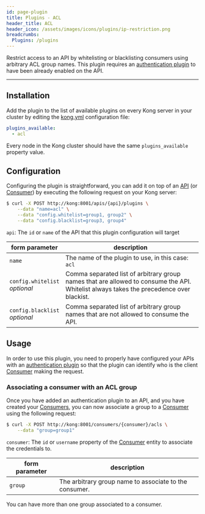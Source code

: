 ```yaml
---
id: page-plugin
title: Plugins - ACL
header_title: ACL
header_icon: /assets/images/icons/plugins/ip-restriction.png
breadcrumbs:
  Plugins: /plugins
---
```


Restrict access to an API by whitelisting or blacklisting consumers using arbitrary ACL group names. This plugin requires an [authentication plugin][faq-authentication] to have been already enabled on the API.

----

## Installation

Add the plugin to the list of available plugins on every Kong server in your cluster by editing the [kong.yml][configuration] configuration file:

```yaml
plugins_available:
  - acl
```

Every node in the Kong cluster should have the same `plugins_available` property value.

## Configuration

Configuring the plugin is straightforward, you can add it on top of an [API][api-object] (or [Consumer][consumer-object]) by executing the following request on your Kong server:

```bash
$ curl -X POST http://kong:8001/apis/{api}/plugins \
    --data "name=acl" \
    --data "config.whitelist=group1, group2" \
    --data "config.blacklist=group3, group4"
```

`api`: The `id` or `name` of the API that this plugin configuration will target

form parameter                  | description
---                             | ---
`name`                          | The name of the plugin to use, in this case: `acl`
`config.whitelist`<br>*optional* | Comma separated list of arbitrary group names that are allowed to consume the API. Whitelist always takes the precedence over blackist.
`config.blacklist`<br>*optional* | Comma separated list of arbitrary group names that are not allowed to consume the API.

## Usage

In order to use this plugin, you need to properly have configured your APIs with an [authentication plugin][faq-authentication] so that the plugin can identify who is the client [Consumer][consumer-object] making the request.

### Associating a consumer with an ACL group

Once you have added an authentication plugin to an API, and you have created your [Consumers][consumer-object], you can now associate a group to a [Consumer][consumer-object] using the following request:

```bash
$ curl -X POST http://kong:8001/consumers/{consumer}/acls \
    --data "group=group1"
```

`consumer`: The `id` or `username` property of the [Consumer][consumer-object] entity to associate the credentials to.

form parameter      | description
---                 | ---
`group`             | The arbitrary group name to associate to the consumer.

You can have more than one group associated to a consumer.

[cidr]: https://en.wikipedia.org/wiki/Classless_Inter-Domain_Routing#CIDR_notation
[api-object]: /docs/{{site.data.kong_latest.release}}/admin-api/#api-object
[configuration]: /docs/{{site.data.kong_latest.release}}/configuration
[consumer-object]: /docs/{{site.data.kong_latest.release}}/admin-api/#consumer-object
[faq-authentication]: /about/faq/#how-can-i-add-an-authentication-layer-on-a-microservice/api?
